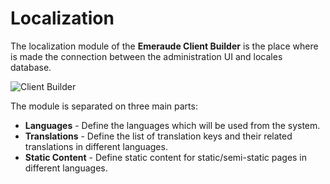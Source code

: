 # Localization
The localization module of the **Emeraude Client Builder** is the place where is made the connection 
between the administration UI and locales database.

![Client Builder](/assets/images/client_builder_localization.png)

The module is separated on three main parts:
- **Languages** - Define the languages which will be used from the system.
- **Translations** - Define the list of translation keys and their related translations in different languages.
- **Static Content** - Define static content for static/semi-static pages in different languages.
